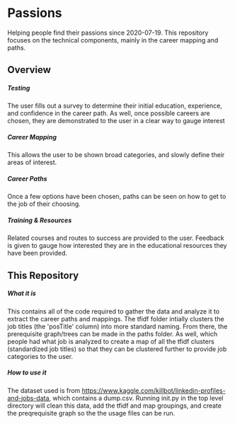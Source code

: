 # Passions
Helping people find their passions since 2020-07-19.
This repository focuses on the technical components, mainly in the career mapping and paths.
## Overview
##### Testing
The user fills out a survey to determine their initial education, experience, and confidence in the career path. As well, once possible careers are chosen, they are demonstrated to the user in a clear way to gauge interest
##### Career Mapping
This allows the user to be shown broad categories, and slowly define their areas of interest.
##### Career Paths
Once a few options have been chosen, paths can be seen on how to get to the job of their choosing.
##### Training & Resources
Related courses and routes to success are provided to the user. Feedback is given to gauge how interested they are in the educational resources they have been provided.

## This Repository
##### What it is
This contains all of the code required to gather the data and analyze it to extract the career paths and mappings. The tfidf folder intially clusters the job titles (the 'posTitle' column) into more standard naming. From there, the prerequisite graph/trees can be made in the paths folder. As well, which people had what job is analyzed to create a map of all the tfidf clusters (standardized job titles) so that they can be clustered further to provide job categories to the user. 
##### How to use it
The dataset used is from https://www.kaggle.com/killbot/linkedin-profiles-and-jobs-data, which contains a dump.csv. Running init.py in the top level directory will clean this data, add the tfidf and map groupings, and create the preqrequisite graph so the the usage files can be run.